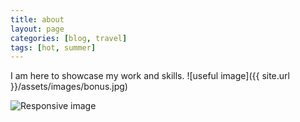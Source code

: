 ```yaml
---
title: about
layout: page
categories: [blog, travel]
tags: [hot, summer]
---
```



I am here to showcase my work and skills. 
![useful image]({{ site.url }}/assets/images/bonus.jpg)

<img src="{{site.baseurl}}/assets/images/bonus.jpg" class="img-fluid" alt="Responsive image" >
